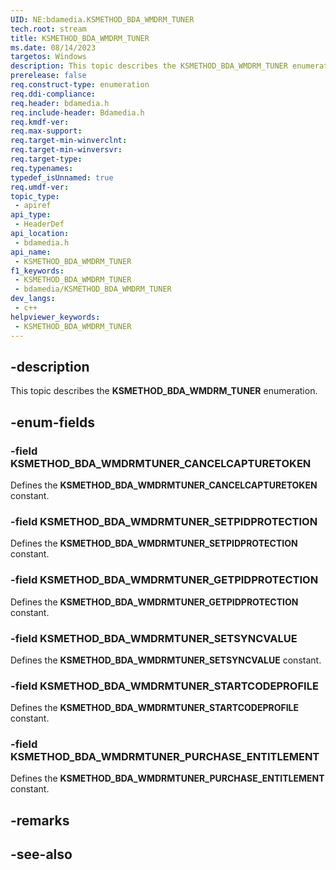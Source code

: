 ```yaml
---
UID: NE:bdamedia.KSMETHOD_BDA_WMDRM_TUNER
tech.root: stream
title: KSMETHOD_BDA_WMDRM_TUNER
ms.date: 08/14/2023
targetos: Windows
description: This topic describes the KSMETHOD_BDA_WMDRM_TUNER enumeration.
prerelease: false
req.construct-type: enumeration
req.ddi-compliance: 
req.header: bdamedia.h
req.include-header: Bdamedia.h
req.kmdf-ver: 
req.max-support: 
req.target-min-winverclnt: 
req.target-min-winversvr: 
req.target-type: 
req.typenames: 
typedef_isUnnamed: true
req.umdf-ver: 
topic_type:
 - apiref
api_type:
 - HeaderDef
api_location:
 - bdamedia.h
api_name:
 - KSMETHOD_BDA_WMDRM_TUNER
f1_keywords:
 - KSMETHOD_BDA_WMDRM_TUNER
 - bdamedia/KSMETHOD_BDA_WMDRM_TUNER
dev_langs:
 - c++
helpviewer_keywords:
 - KSMETHOD_BDA_WMDRM_TUNER
---
```


## -description

This topic describes the **KSMETHOD_BDA_WMDRM_TUNER** enumeration.

## -enum-fields

### -field KSMETHOD_BDA_WMDRMTUNER_CANCELCAPTURETOKEN

Defines the **KSMETHOD_BDA_WMDRMTUNER_CANCELCAPTURETOKEN** constant.

### -field KSMETHOD_BDA_WMDRMTUNER_SETPIDPROTECTION

Defines the **KSMETHOD_BDA_WMDRMTUNER_SETPIDPROTECTION** constant.

### -field KSMETHOD_BDA_WMDRMTUNER_GETPIDPROTECTION

Defines the **KSMETHOD_BDA_WMDRMTUNER_GETPIDPROTECTION** constant.

### -field KSMETHOD_BDA_WMDRMTUNER_SETSYNCVALUE

Defines the **KSMETHOD_BDA_WMDRMTUNER_SETSYNCVALUE** constant.

### -field KSMETHOD_BDA_WMDRMTUNER_STARTCODEPROFILE

Defines the **KSMETHOD_BDA_WMDRMTUNER_STARTCODEPROFILE** constant.

### -field KSMETHOD_BDA_WMDRMTUNER_PURCHASE_ENTITLEMENT

Defines the **KSMETHOD_BDA_WMDRMTUNER_PURCHASE_ENTITLEMENT** constant.

## -remarks

## -see-also
